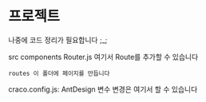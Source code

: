 # 프로젝트

나중에 코드 정리가 필요합니다 ;\_;

src
components
Router.js 여기서 Route를 추가할 수 있습니다

    routes 이 폴더에 페이지를 만듭니다

craco.config.js: AntDesign 변수 변경은 여기서 할 수 있습니다
